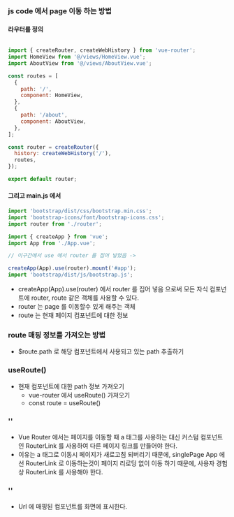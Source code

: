 ### js code 에서 page 이동 하는 방법

#### 라우터를 정의 
```js

import { createRouter, createWebHistory } from 'vue-router';
import HomeView from '@/views/HomeView.vue';
import AboutView from '@/views/AboutView.vue';

const routes = [
  {
    path: '/',
    component: HomeView,
  },
  {
    path: '/about',
    component: AboutView,
  },
];

const router = createRouter({
  history: createWebHistory('/'),
  routes,
});

export default router;
```

#### 그리고 main.js 에서 
```js
import 'bootstrap/dist/css/bootstrap.min.css';
import 'bootstrap-icons/font/bootstrap-icons.css';
import router from './router';

import { createApp } from 'vue';
import App from './App.vue';

// 이구간에서 use 에서 router 를 집어 넣었음 -> 

createApp(App).use(router).mount('#app');
import 'bootstrap/dist/js/bootstrap.js';

```
- createApp(App).use(router) 에서 router 를 집어 넣음 으로써 모든 자식 컴포넌트에 router, route 같은 객체를 사용할 수 있다.
- router 는 page 를 이동할수 있게 해주는 객체
- route 는 현재 페이지 컴포넌트에 대한 정보

### route 매핑 정보를 가져오는 방법
- $route.path 로 해당 컴포넌트에서 사용되고 있는 path 추출하기

### useRoute()
- 현재 컴포넌트에 대한 path 정보 가져오기
  - vue-router 에서 useRoute() 가져오기
  - const route = useRoute()


### '<RouterLink>'
- Vue Router 에서는 페이지를 이동할 때 a 태그를 사용하는 대신 커스텀 컴포넌트인 RouterLink 를 사용하여 다른 페이지 링크를 만들어야 한다.
- 이유는 a 태그로 이동시 페이지가 새로고침 되버리기 때문에, singlePage App 에선 RouterLink 로 이동하는것이 페이지 리로딩 없이 이동 하기 때문에, 사용자 경험상 RouterLink 를 사용해야 한다.

### '<RouterView>'
- Url 에 매핑된 컴포넌트를 화면에 표시한다.